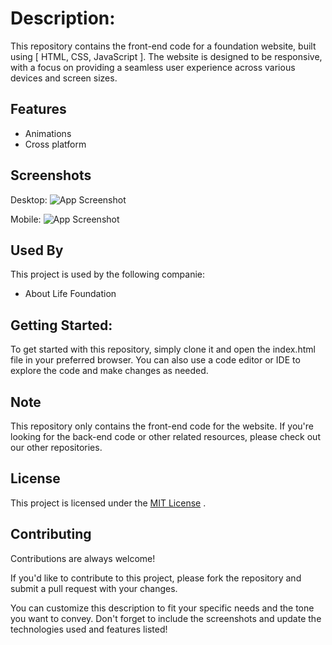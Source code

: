
# Description:

This repository contains the front-end code for a foundation website, built using [ HTML, CSS, JavaScript ]. The website is designed to be responsive, with a focus on providing a seamless user experience across various devices and screen sizes.


## Features


- Animations
- Cross platform


## Screenshots

Desktop:
![App Screenshot](https://via.placeholder.com/468x300?text=App+Screenshot+Here)


Mobile:
![App Screenshot](https://via.placeholder.com/468x300?text=App+Screenshot+Here)
## Used By

This project is used by the following companie:

- About Life Foundation



## Getting Started:

To get started with this repository, simply clone it and open the index.html file in your preferred browser. You can also use a code editor or IDE to explore the code and make changes as needed.


## Note

This repository only contains the front-end code for the website. If you're looking for the back-end code or other related resources, please check out our other repositories.

## License
This project is licensed under the [MIT License](https://choosealicense.com/licenses/mit/) .



## Contributing

Contributions are always welcome!

If you'd like to contribute to this project, please fork the repository and submit a pull request with your changes.

You can customize this description to fit your specific needs and the tone you want to convey. Don't forget to include the screenshots and update the technologies used and features listed!
